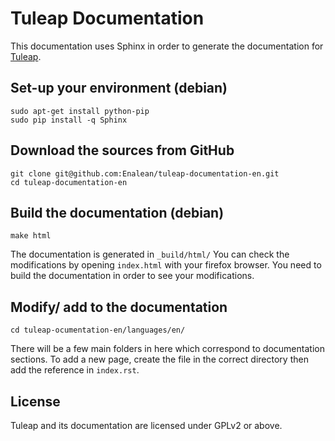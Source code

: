Tuleap Documentation
====================

This documentation uses Sphinx in order to generate the 
documentation for [Tuleap](http://tuleap.org/).

Set-up your environment (debian)
--------------------------------

    sudo apt-get install python-pip
    sudo pip install -q Sphinx

Download the sources from GitHub
--------------------------------

    git clone git@github.com:Enalean/tuleap-documentation-en.git
    cd tuleap-documentation-en

Build the documentation (debian)
--------------------------------

    make html

The documentation is generated in `_build/html/` You can check the modifications by opening `index.html` with your firefox browser. You need to build the documentation in order to see your modifications.

Modify/ add to the documentation
------------------------

    cd tuleap-ocumentation-en/languages/en/

There will be a few main folders in here which correspond to documentation sections. To add a new page, create the file in the correct directory then add the reference in `index.rst`.


License
-------

Tuleap and its documentation are licensed under GPLv2 or above.

